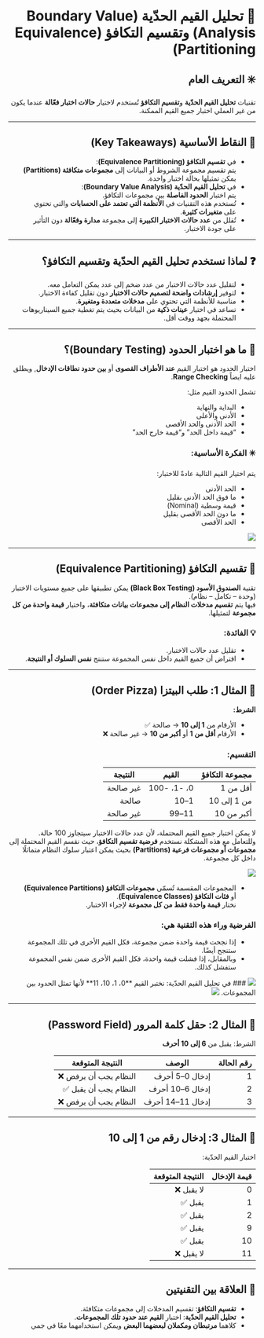 <div dir="rtl">

# 🧩 تحليل القيم الحدّية (Boundary Value Analysis) وتقسيم التكافؤ (Equivalence Partitioning)

## ✳️ التعريف العام
تقنيات **تحليل القيم الحدّية** و**تقسيم التكافؤ** تُستخدم لاختيار **حالات اختبار فعّالة** عندما يكون من غير العملي اختبار جميع القيم الممكنة.

---

## 🎯 النقاط الأساسية (Key Takeaways)
- في **تقسيم التكافؤ (Equivalence Partitioning)**:  
  يتم تقسيم مجموعة الشروط أو البيانات إلى **مجموعات متكافئة (Partitions)** يمكن تمثيلها بحالة اختبار واحدة.  
- في **تحليل القيم الحدّية (Boundary Value Analysis)**:  
  يتم اختبار **الحدود الفاصلة** بين مجموعات التكافؤ.  
- تُستخدم هذه التقنيات في **الأنظمة التي تعتمد على الحسابات** والتي تحتوي على **متغيرات كثيرة**.  
- تُقلل من **عدد حالات الاختبار الكبيرة** إلى مجموعة **مدارة وفعّالة** دون التأثير على جودة الاختبار.

---

## ❓ لماذا نستخدم تحليل القيم الحدّية وتقسيم التكافؤ؟
- لتقليل عدد حالات الاختبار من عدد ضخم إلى عدد يمكن التعامل معه.  
- لتوفير **إرشادات واضحة لتصميم حالات الاختبار** دون تقليل كفاءة الاختبار.  
- مناسبة للأنظمة التي تحتوي على **مدخلات متعددة ومتغيرة**.  
- تساعد في اختيار **عينات ذكية** من البيانات بحيث يتم تغطية جميع السيناريوهات المحتملة بجهد ووقت أقل.

---

## 🧱 ما هو اختبار الحدود (Boundary Testing)؟
اختبار الحدود هو اختبار القيم **عند الأطراف القصوى** أو **بين حدود نطاقات الإدخال**, ويطلق عليه ايضاً **Range Checking**.

تشمل الحدود القيم مثل:
- البداية والنهاية  
- الأدنى والأعلى  
- الحد الأدنى والحد الأقصى  
- “قيمة داخل الحد” و“قيمة خارج الحد”

### ✴️ الفكرة الأساسية:
يتم اختيار القيم التالية عادةً للاختبار:
- الحد الأدنى  
- ما فوق الحد الأدنى بقليل  
- قيمة وسطية (Nominal)  
- ما دون الحد الأقصى بقليل  
- الحد الأقصى

<img src="https://www.guru99.com/images/2/bva.png">

---

## 🧩 تقسيم التكافؤ (Equivalence Partitioning)
تقنية **الصندوق الأسود (Black Box Testing)** يمكن تطبيقها على جميع مستويات الاختبار (وحدة – تكامل – نظام).  
فيها يتم **تقسيم مدخلات النظام إلى مجموعات بيانات متكافئة**، واختيار **قيمة واحدة من كل مجموعة** لتمثيلها.

### 💡 الفائدة:
- تقليل عدد حالات الاختبار.  
- افتراض أن جميع القيم داخل نفس المجموعة ستنتج **نفس السلوك أو النتيجة**.

---

## 🍕 المثال 1: طلب البيتزا (Order Pizza)
**الشرط:**  
- الأرقام من **1 إلى 10** → صالحة ✅  
- الأرقام **أقل من 1** أو **أكبر من 10** → غير صالحة ❌  

### التقسيم:
| مجموعة التكافؤ | القيم | النتيجة |
|----------------|--------|-----------|
| أقل من 1 | 0، -1، -100 | غير صالحة |
| من 1 إلى 10 | 1–10 | صالحة |
| أكبر من 10 | 11–99 | غير صالحة |

لا يمكن اختبار جميع القيم المحتملة، لأن عدد حالات الاختبار سيتجاوز 100 حالة.  
وللتعامل مع هذه المشكلة نستخدم **فرضية تقسيم التكافؤ**، حيث نقسم القيم المحتملة إلى **مجموعات أو مجموعات فرعية (Partitions)** بحيث يمكن اعتبار سلوك النظام متماثلًا داخل كل مجموعة.

<img src="https://www.guru99.com/images/3-2016/032316_0620_Equivalence4.png">

- المجموعات المقسمة تُسمّى **مجموعات التكافؤ (Equivalence Partitions)** أو **فئات التكافؤ (Equivalence Classes)**.  
نختار **قيمة واحدة فقط من كل مجموعة** لإجراء الاختبار.  
### الفرضية وراء هذه التقنية هي:  
- إذا نجحت قيمة واحدة ضمن مجموعة، فكل القيم الأخرى في تلك المجموعة ستنجح أيضًا.  
- وبالمقابل، إذا فشلت قيمة واحدة، فكل القيم الأخرى ضمن نفس المجموعة ستفشل كذلك.


<img src="https://www.guru99.com/images/3-2016/032316_0620_Equivalence5.png">
### في تحليل القيم الحدّية:
نختبر القيم **0، 1، 10، 11** لأنها تمثل الحدود بين المجموعات.

<img src="https://www.guru99.com/images/3-2016/032316_0620_Equivalence6.png">


---

## 🔐 المثال 2: حقل كلمة المرور (Password Field)
الشرط: يقبل من **6 إلى 10 أحرف**

| رقم الحالة | الوصف | النتيجة المتوقعة |
|-------------|--------|------------------|
| 1 | إدخال 0–5 أحرف | النظام يجب أن يرفض ❌ |
| 2 | إدخال 6–10 أحرف | النظام يجب أن يقبل ✅ |
| 3 | إدخال 11–14 أحرف | النظام يجب أن يرفض ❌ |

---

## 🔢 المثال 3: إدخال رقم من 1 إلى 10
اختبار القيم الحدّية:

| قيمة الإدخال | النتيجة المتوقعة |
|---------------|------------------|
| 0 | لا يقبل ❌ |
| 1 | يقبل ✅ |
| 2 | يقبل ✅ |
| 9 | يقبل ✅ |
| 10 | يقبل ✅ |
| 11 | لا يقبل ❌ |

---

## 🔗 العلاقة بين التقنيتين
- **تقسيم التكافؤ**: تقسيم المدخلات إلى مجموعات متكافئة.  
- **تحليل القيم الحدّية**: اختبار **القيم عند حدود تلك المجموعات**.  
- كلاهما **مرتبطان ومكملان لبعضهما البعض** ويمكن استخدامهما معًا في جمي
